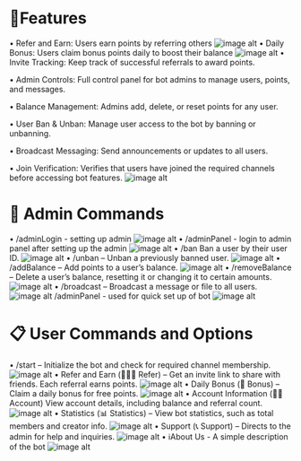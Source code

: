 # 🌟Features
• Refer and Earn: Users earn points by referring others 
![image alt](https://github.com/tetantes/BBReferandearn_bot/blob/5ec8c6d4a9f388bf51c924ef8f1abf288bc6dbf2/Screenshot_20250405-081155.png)
• Daily Bonus: Users claim bonus points daily to boost their balance
![image alt](https://github.com/tetantes/BBReferandearn_bot/blob/b5230f153d19d97eada4012d07567c2775c77d0a/Screenshot_20250405-082156.png)
• Invite Tracking: Keep track of successful referrals to award points.

• Admin Controls: Full control panel for bot admins to manage users, points, and messages.

• Balance Management: Admins add, delete, or reset points for any user.

• User Ban & Unban: Manage user access to the bot by banning or unbanning.

• Broadcast Messaging: Send announcements or updates to all users.

• Join Verification: Verifies that users have joined the required channels before accessing bot features.
![image alt](https://github.com/tetantes/BBReferandearn_bot/blob/19a827168fe818cf303362f01f803ac0ffb2e8fc/Screenshot_20250405-082341.png)
# 🔑 Admin Commands 
• /adminLogin - setting up admin
![image alt](https://github.com/tetantes/BBReferandearn_bot/blob/00d06870bc9d37628aa466d86d5c48cd7e39bb6f/Screenshot_20250405-082614.png)
• /adminPanel - login to admin panel after setting up the admin 
![image alt](https://github.com/tetantes/BBReferandearn_bot/blob/ce2c2030d055ff7eb6d783b20db04e4cb20a4ccc/Screenshot_20250405-082922.png)
• /ban Ban a user by their user ID.
![image alt](https://github.com/tetantes/BBReferandearn_bot/blob/3cea64f1cbb77d6431d792cb2a2402fbf345501b/Screenshot_20250405-083028.png)
• /unban – Unban a previously banned user.
![image alt](https://github.com/tetantes/BBReferandearn_bot/blob/0df2bf51c45da433772d3edf0833176d720164be/Screenshot_20250405-083326.png)
• /addBalance – Add points to a user’s balance.
![image alt](https://github.com/tetantes/BBReferandearn_bot/blob/4c7afd47be35a9077c018b1a6646a1c141238cf9/Screenshot_20250405-083508.png)
• /removeBalance – Delete a user’s balance, resetting it or changing it to certain amounts.
![image alt](https://github.com/tetantes/BBReferandearn_bot/blob/10e92a4fee7239cf21e80675db5e1944741119e9/Screenshot_20250405-083724.png)
• /broadcast – Broadcast a message or file to all users.
![image alt](https://github.com/tetantes/BBReferandearn_bot/blob/89784524986cbf9f63c2730ce5783da9518191c0/Screenshot_20250405-083922.png)
/adminPanel - used for quick set up of bot 
![image alt](https://github.com/tetantes/BBReferandearn_bot/blob/860ac29bc574f2106ce0e6d3da9065bc0e2fc132/Screenshot_20250405-084355.png)
# 📋 User Commands and Options

• /start – Initialize the bot and check for required channel membership.
![image alt](https://github.com/tetantes/BBReferandearn_bot/blob/cbeb2d4460be152a4cd6e1741cff0d705762fbcf/Screenshot_20250405-084545.png)
• Refer and Earn (🧑‍🤝‍🧑 Refer) – Get an invite link to share with friends. Each referral earns points.
![image alt](https://github.com/tetantes/BBReferandearn_bot/blob/5ec8c6d4a9f388bf51c924ef8f1abf288bc6dbf2/Screenshot_20250405-081155.png)
• Daily Bonus (🎁 Bonus) – Claim a daily bonus for free points.
![image alt](https://github.com/tetantes/BBReferandearn_bot/blob/b5230f153d19d97eada4012d07567c2775c77d0a/Screenshot_20250405-082156.png)
• Account Information (👩‍💻 Account) View account details, including balance and referral count.
![image alt](https://github.com/tetantes/BBReferandearn_bot/blob/70b0f216d77e2fdfa5f4a962ea5f641606de7e0d/Screenshot_20250405-084858.png)
• Statistics (📊 Statistics) – View bot statistics, such as total members and creator info.
![image alt](https://github.com/tetantes/BBReferandearn_bot/blob/e86f5daef49fb5e40965cf43b51c326ce6cf722e/Screenshot_20250405-085012.png)
• Support (📞 Support) – Directs to the admin  for help and inquiries.
![image alt](https://github.com/tetantes/BBReferandearn_bot/blob/a23a9e576ddcdcee88a5b05b60654bd0afa192e0/Screenshot_20250405-085426.png)
•  ℹ️About Us - A simple description of the bot 
![image alt](https://github.com/tetantes/BBReferandearn_bot/blob/e86f5daef49fb5e40965cf43b51c326ce6cf722e/Screenshot_20250405-085021.png)
